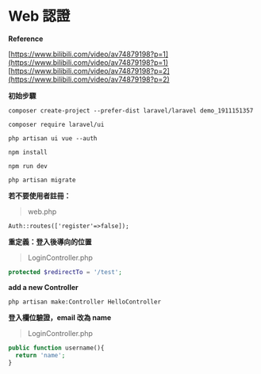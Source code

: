 # Web 認證

**Reference**

[https://www.bilibili.com/video/av74879198?p=1](https://www.bilibili.com/video/av74879198?p=1) [https://www.bilibili.com/video/av74879198?p=2](https://www.bilibili.com/video/av74879198?p=2)

**初始步驟**

```text
composer create-project --prefer-dist laravel/laravel demo_1911151357

composer require laravel/ui

php artisan ui vue --auth

npm install

npm run dev

php artisan migrate
```

**若不要使用者註冊：**

> web.php

```text
Auth::routes(['register'=>false]);
```

**重定義：登入後導向的位置**

> LoginController.php

```php
protected $redirectTo = '/test';
```

**add a new Controller**

```text
php artisan make:Controller HelloController
```

**登入欄位驗證，email 改為 name**

> LoginController.php

```php
public function username(){
  return 'name';
}
```

